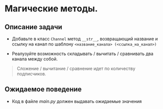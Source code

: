 # Магические методы. 

## Описание задачи

- Добавьте в класс `Channel` метод `__str__`, возвращающий название и ссылку на канал по шаблону `<название_канала> (<ссылка_на_канал>)`

- Реалузуйте возможность складывать / вычитать / сравнивать два канала между собой. 
> Сложение / вычитание / сравнение идет по количеству подписчиков.

## Ожидаемое поведение
- Код в файле _main.py_ должен выдавать ожидаемые значения